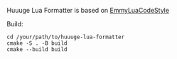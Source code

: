 Huuuge Lua Formatter is based on [EmmyLuaCodeStyle](https://github.com/CppCXY/EmmyLuaCodeStyle)

Build:
```
cd /your/path/to/huuuge-lua-formatter
cmake -S . -B build
cmake --build build
```
